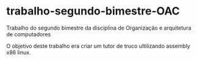 # trabalho-segundo-bimestre-OAC
Trabalho do segundo bimestre da disciplina de Organização e arquitetura de computadores

O objetivo deste trabalho era criar um tutor de truco ultilizando assembly x86 linux.
